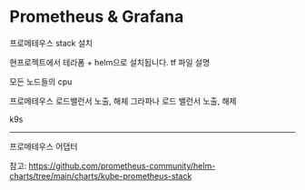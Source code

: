 # Prometheus & Grafana

프로메테우스 stack 설치

현프로젝트에서 테라폼 + helm으로 설치됩니다.
tf 파일 설명


모든 노드들의 cpu



프로메테우스 로드밸런서 노출, 해체
그라파나 로드 밸런서 노출, 해제 


k9s

-------

프로메테우스 어댑터



참고:
https://github.com/prometheus-community/helm-charts/tree/main/charts/kube-prometheus-stack

